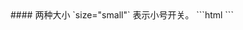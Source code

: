 <text lang="cn">
#### 两种大小
`size="small"` 表示小号开关。
</text>
```html
<template>
    <div>
        <s-switch defaultChecked />
        <br />
        <s-switch defaultChecked size="small" />
    </div>
</template>
<script>
import Switch from 'santd/switch';
export default {
    components: {
        's-switch': Switch
    }
}
</script>
```
